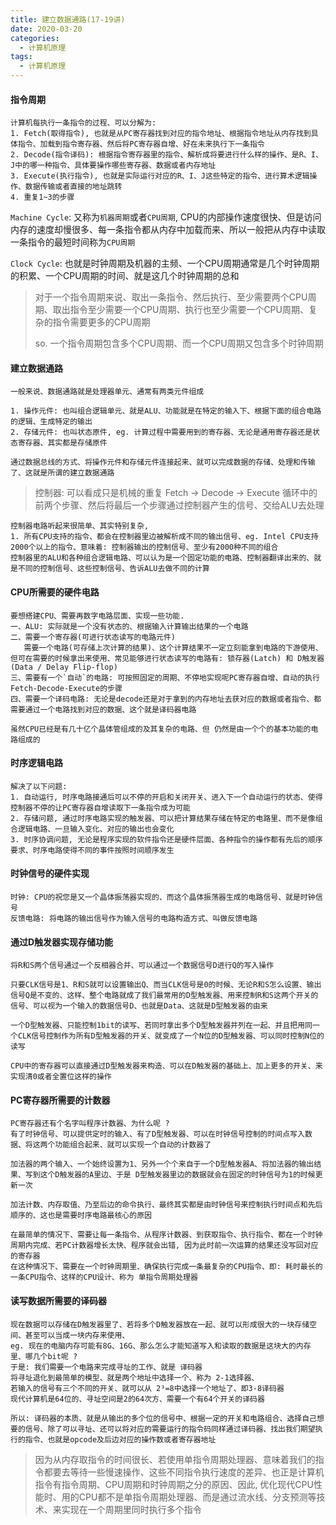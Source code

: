 ```yaml
---
title: 建立数据通路(17-19讲)
date: 2020-03-20
categories:
  - 计算机原理
tags:
  - 计算机原理
---
```

#### 指令周期

```
计算机每执行一条指令的过程、可以分解为:
1. Fetch(取得指令), 也就是从PC寄存器找到对应的指令地址、根据指令地址从内存找到具体指令、加载到指令寄存器、然后将PC寄存器自增、好在未来执行下一条指令
2. Decode(指令译码): 根据指令寄存器里的指令、解析成将要进行什么样的操作、是R、I、J中的哪一种指令、具体要操作哪些寄存器、数据或者内存地址
3. Execute(执行指令), 也就是实际运行对应的R、I、J这些特定的指令、进行算术逻辑操作、数据传输或者直接的地址跳转
4. 重复1~3的步骤

```



`Machine Cycle`: 又称为`机器周期`或者`CPU周期`, CPU的内部操作速度很快、但是访问内存的速度却慢很多、每一条指令都从内存中加载而来、所以一般把从内存中读取一条指令的最短时间称为`CPU周期`

`Clock Cycle`: 也就是时钟周期及机器的主频、一个CPU周期通常是几个时钟周期的积累、一个CPU周期的时间、就是这几个时钟周期的总和



>  对于一个指令周期来说、取出一条指令、然后执行、至少需要两个CPU周期、取出指令至少需要一个CPU周期、执行也至少需要一个CPU周期、复杂的指令需要更多的CPU周期
>
> so. 一个指令周期包含多个CPU周期、而一个CPU周期又包含多个时钟周期



#### 建立数据通路

```
一般来说、数据通路就是处理器单元、通常有两类元件组成

1. 操作元件: 也叫组合逻辑单元、就是ALU、功能就是在特定的输入下、根据下面的组合电路的逻辑、生成特定的输出
2. 存储元件: 也叫状态原件, eg. 计算过程中需要用到的寄存器、无论是通用寄存器还是状态寄存器、其实都是存储原件

通过数据总线的方式、将操作元件和存储元件连接起来、就可以完成数据的存储、处理和传输了、这就是所谓的建立数据通路

```



> 控制器: 可以看成只是机械的重复 Fetch -> Decode -> Execute 循环中的前两个步骤、然后将最后一个步骤通过控制器产生的信号、交给ALU去处理



```
控制器电路听起来很简单、其实特别复杂,
1. 所有CPU支持的指令、都会在控制器里边被解析成不同的输出信号、eg. Intel CPU支持2000个以上的指令、意味着: 控制器输出的控制信号、至少有2000种不同的组合
控制器里的ALU和各种组合逻辑电路、可以认为是一个固定功能的电路、控制器翻译出来的、就是不同的控制信号、这些控制信号、告诉ALU去做不同的计算
```



#### CPU所需要的硬件电路

```
要想搭建CPU、需要再数字电路层面、实现一些功能.
一、ALU: 实际就是一个没有状态的、根据输入计算输出结果的一个电路
二、需要一个寄存器(可进行状态读写的电路元件)
   需要一个电路(可存储上次计算的结果)、这个计算结果不一定立刻能拿到电路的下游使用、但可在需要的时候拿出来使用、常见能够进行状态读写的电路有: 锁存器(Latch) 和 D触发器(Data / Delay Flip-flop)
三、需要有一个`自动`的电路: 可按照固定的周期、不停地实现呢PC寄存器自增、自动的执行 Fetch-Decode-Execute的步骤
四、需要一个译码电路: 无论是decode还是对于拿到的内存地址去获对应的数据或者指令、都需要通过一个电路找到对应的数据、这个就是译码器电路

虽然CPU已经是有几十亿个晶体管组成的及其复杂的电路、但 仍然是由一个个的基本功能的电路组成的

```



#### 时序逻辑电路

```
解决了以下问题:
1. 自动运行, 时序电路接通后可以不停的开启和关闭开关、进入下一个自动运行的状态、使得控制器不停的让PC寄存器自增读取下一条指令成为可能
2. 存储问题, 通过时序电路实现的触发器、可以把计算结果存储在特定的电路里、而不是像组合逻辑电路、一旦输入变化、对应的输出也会变化
3. 时序协调问题, 无论是程序实现的软件指令还是硬件层面、各种指令的操作都有先后的顺序要求、时序电路使得不同的事件按照时间顺序发生
```



#### 时钟信号的硬件实现

```
时钟: CPU的祝您是又一个晶体振荡器实现的、而这个晶体振荡器生成的电路信号、就是时钟信号
反馈电路: 将电路的输出信号作为输入信号的电路构造方式、叫做反馈电路
```



#### 通过D触发器实现存储功能

```
将R和S两个信号通过一个反相器合并、可以通过一个数据信号D进行Q的写入操作

只要CLK信号是1、R和S就可以设置输出Q、而当CLK信号是0的时候、无论R和S怎么设置、输出信号Q是不变的、这样、整个电路就成了我们最常用的D型触发器、用来控制R和S这两个开关的信号、可以视为一个输入的数据信号D、也就是Data、这就是D型触发器的由来

一个D型触发器、只能控制1bit的读写、若同时拿出多个D型触发器并列在一起、并且把用同一个CLK信号控制作为所有D型触发器的开关、就变成了一个N位的D型触发器、可以同时控制N位的读写

CPU中的寄存器可以直接通过D型触发器来构造、可以在D触发器的基础上、加上更多的开关、来实现清0或者全置位这样的操作

```



#### PC寄存器所需要的计数器

```
PC寄存器还有个名字叫程序计数器、为什么呢 ?
有了时钟信号、可以提供定时的输入、有了D型触发器、可以在时钟信号控制的时间点写入数据、将这两个功能组合起来、就可以实现一个自动的计数器了

加法器的两个输入、一个始终设置为1、另外一个个来自于一个D型触发器A、将加法器的输出结果、写到这个D触发器的A里边、于是 D型触发器里边的数据就会在固定的时钟信号为1的时候更新一次

加法计数、内存取值、乃至后边的命令执行、最终其实都是由时钟信号来控制执行时间点和先后顺序的、这也是需要时序电路最核心的原因

在最简单的情况下、需要让每一条指令、从程序计数器、到获取指令、执行指令、都在一个时钟周期内完成、若PC计数器增长太快、程序就会出错, 因为此时前一次运算的结果还没写回对应的寄存器
在这种情况下、需要在一个时钟周期里、确保执行完成一条最复杂的CPU指令、即: 耗时最长的一条CPU指令、这样的CPU设计、称为 单指令周期处理器
```



#### 读写数据所需要的译码器

```
现在数据可以存储在D触发器里了、若将多个D触发器放在一起、就可以形成很大的一块存储空间、甚至可以当成一块内存来使用、
eg. 现在的电脑内存可能有8G、16G、那么怎么才能知道写入和读取的数据是这块大的内存里、哪几个bit呢 ?
于是: 我们需要一个电路来完成寻址的工作、就是 译码器
将寻址退化到最简单的模型、就是两个地址中选择一个、称为 2-1选择器、
若输入的信号有三个不同的开关、就可以从 2³=8中选择一个地址了、即3-8译码器
现代计算机是64位的、寻址空间是2的64次方、需要一个有64个开关的译码器

所以: 译码器的本质、就是从输出的多个位的信号中、根据一定的开关和电路组合、选择自己想要的信号、除了可以寻址、还可以将对应的需要运行的指令码同样通过译码器、找出我们期望执行的指令、也就是opcode及后边对应的操作数或者寄存器地址

```



> 因为从内存取指令的时间很长、若使用单指令周期处理器、意味着我们的指令都要去等待一些慢速操作、这些不同指令执行速度的差异、也正是计算机指令有指令周期、CPU周期和时钟周期之分的原因、因此, 优化现代CPU性能时、用的CPU都不是单指令周期处理器、而是通过流水线、分支预测等技术、来实现在一个周期里同时执行多个指令

